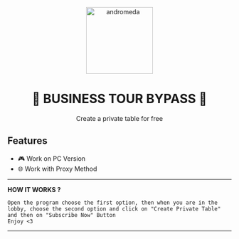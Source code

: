 <p align="center"><img src="[https://cdn.discordapp.com/attachments/909176514015268925/916445840514633758/K26_charPreview_portrait.png](https://play-lh.googleusercontent.com/MxoY5MHmDyPf9BWbmI1KolSZPqEsLyon5IZujG1bHjtYi7EnkRPyIpO-MTinsh5VSA)" width="150px" height="150px" alt="andromeda"></p>

<h1 align="center">🎲 BUSINESS TOUR BYPASS 🎲</h1>


<p align="center">Create a private table for free</p>


## Features

* 🎮 Work on PC Version
* 🌐 Work with Proxy Method

---

**HOW IT WORKS ?**

```
Open the program choose the first option, then when you are in the lobby, choose the second option and click on "Create Private Table" and then on "Subscribe Now" Button
Enjoy <3

```



---
